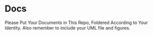 # Docs
Please Put Your Documents in This Repo, Foldered According to Your Identity.
Also remember to include your UML file and figures.
